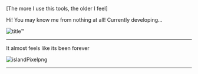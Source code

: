 [The more I use this tools, the older I feel]

Hi! You may know me from nothing at all! Currently developing...


![title](https://user-images.githubusercontent.com/119933364/205883786-0e90e906-282e-4f26-adcb-c1f6843e6772.png)™️





___



It almost feels like its been forever

![islandPixelpng](https://user-images.githubusercontent.com/119933364/205883177-3b3ea901-e3b7-4efc-ae0f-2106a54af0ca.png) 


___
